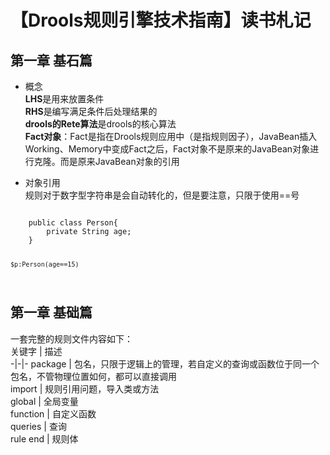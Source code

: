 # 【Drools规则引擎技术指南】读书札记

## 第一章 基石篇  

* 概念  
**LHS**是用来放置条件  
**RHS**是编写满足条件后处理结果的    
**drools的Rete算法**是drools的核心算法  
**Fact对象**：Fact是指在Drools规则应用中（是指规则因子），JavaBean插入Working、Memory中变成Fact之后，Fact对象不是原来的JavaBean对象进行克隆。而是原来JavaBean对象的引用  



* 对象引用  
规则对于数字型字符串是会自动转化的，但是要注意，只限于使用==号  
<code>
    public class Person{
        private String age;
    }  

    $p:Person(age==15)
</code>  

## 第一章 基础篇  
一套完整的规则文件内容如下：  
关键字  |  描述  
-|-|-
package  |  包名，只限于逻辑上的管理，若自定义的查询或函数位于同一个包名，不管物理位置如何，都可以直接调用  
import  |  规则引用问题，导入类或方法  
global  |  全局变量  
function  |  自定义函数  
queries  |  查询  
rule end  |  规则体  

